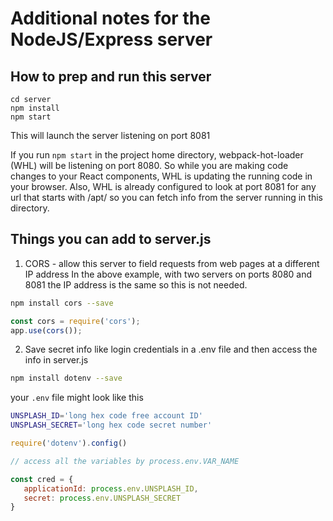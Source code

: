 
# Additional notes for the NodeJS/Express server

## How to prep and run this server

```
cd server
npm install
npm start
```

This will launch the server listening on port 8081

If you run `npm start` in the project home directory, webpack-hot-loader (WHL) will be listening on port 8080.
So while you are making code changes to your React components, WHL is updating the running code in your browser.
Also, WHL is already configured to look at port 8081 for any url that starts with /apt/ so you can fetch info
from the server running in this directory.

## Things you can add to server.js

1. CORS - allow this server to field requests from web pages at a different IP address
  In the above example, with two servers on ports 8080 and 8081 the IP address is the same so this is not needed.

  ```bash
  npm install cors --save
  ```

  ```js
  const cors = require('cors');
  app.use(cors());
  ```

2. Save secret info like login credentials in a .env file and then access the info in server.js

```bash
npm install dotenv --save
```

your `.env` file might look like this

```bash
UNSPLASH_ID='long hex code free account ID'
UNSPLASH_SECRET='long hex code secret number'
```


```js
require('dotenv').config()

// access all the variables by process.env.VAR_NAME

const cred = {
   applicationId: process.env.UNSPLASH_ID,
   secret: process.env.UNSPLASH_SECRET
}
```
